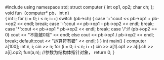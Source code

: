 #include<iostream>
using namespace std;
struct computer
{
	int op1, op2;
	char ch;
};
void fun（computer* pb，int n）					
{
	int i;
	for (i = 0; i < n; i++)
	switch (pb->ch)
	{
	case '+':cout << pb->op1 + pb->op2 << endl; break;
	case '-':cout << pb->op1 - pb->op2 << endl; break;
	case '*':cout << pb->op1 * pb->op2 << endl; break;
	case '/':if (pb->op2 == 0)
		cout << "不能被0除" << endl;
			else
		cout << pb->op1 / pb->op2 << endl;  break;
	default:cout << "运算符有错" << endl;
	}
}
int main()
{
	computer a[100];
	int n, i;
	cin >> n;
	for (i = 0; i < n; i++)
		cin >> a[1].op1 >> a[i].ch >> a[i].op2;
	fun(a,n);		//参数为结构体指针对象，
	return 0;
}
